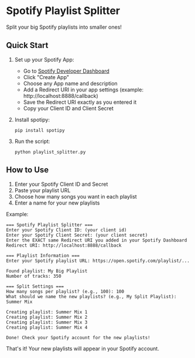 # Spotify Playlist Splitter

Split your big Spotify playlists into smaller ones!

## Quick Start

1. Set up your Spotify App:
   - Go to [Spotify Developer Dashboard](https://developer.spotify.com/dashboard)
   - Click "Create App"
   - Choose any App name and description
   - Add a Redirect URI in your app settings (example: http://localhost:8888/callback)
   - Save the Redirect URI exactly as you entered it
   - Copy your Client ID and Client Secret

2. Install spotipy:
   ```
   pip install spotipy
   ```

3. Run the script:
   ```
   python playlist_splitter.py
   ```

## How to Use

1. Enter your Spotify Client ID and Secret
2. Paste your playlist URL
3. Choose how many songs you want in each playlist
4. Enter a name for your new playlists

Example:
```
=== Spotify Playlist Splitter ===
Enter your Spotify Client ID: (your client id)
Enter your Spotify Client Secret: (your client secret)
Enter the EXACT same Redirect URI you added in your Spotify Dashboard
Redirect URI: http://localhost:8888/callback

=== Playlist Information ===
Enter your Spotify playlist URL: https://open.spotify.com/playlist/...

Found playlist: My Big Playlist
Number of tracks: 350

=== Split Settings ===
How many songs per playlist? (e.g., 100): 100
What should we name the new playlists? (e.g., My Split Playlist): Summer Mix

Creating playlist: Summer Mix 1
Creating playlist: Summer Mix 2
Creating playlist: Summer Mix 3
Creating playlist: Summer Mix 4

Done! Check your Spotify account for the new playlists!
```

That's it! Your new playlists will appear in your Spotify account.

